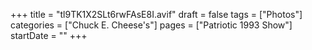 +++
title = "tl9TK1X2SLt6rwFAsE8I.avif"
draft = false
tags = ["Photos"]
categories = ["Chuck E. Cheese's"]
pages = ["Patriotic 1993 Show"]
startDate = ""
+++

